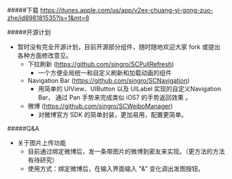 
#####下载
https://itunes.apple.com/us/app/v2ex-chuang-yi-gong-zuo-zhe/id898181535?ls=1&mt=8

#####开源计划
* 暂时没有完全开源计划，目前开源部分组件，随时随地欢迎大家 fork 或提出各种方面修改意见。
  * 下拉刷新 (https://github.com/singro/SCPullRefresh)
    * 一个方便全局统一和自定义刷新和加载动画的组件
  * Navigation Bar (https://github.com/singro/SCNavigation)
    * 用简单的 UIView、UIButton 以及 UILabel 实现的自定义Navigation Bar， 通过 Pan 手势来完成类似 iOS7 的手势返回效果 。
  * 微博 (https://github.com/singro/SCWeiboManager)
    * 对微博官方 SDK 的简单封装，更加易用，配置更简单。

#####Q&A
* 关于图片上传功能
  * 目前通过绑定微博后，发一条带图片的微博到密友来实现。（更方法的方法有待研究）
  * 使用方式：绑定微博后，在输入界面输入 "&" 变化调出发图按钮。
